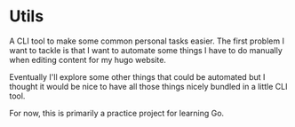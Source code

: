# Utils

A CLI tool to make some common personal tasks easier. The first problem I want to tackle is that I want to automate some things I have to do manually when editing content for my hugo website.

Eventually I'll explore some other things that could be automated but I thought it would be nice to have all those things nicely bundled in a little CLI tool.

For now, this is primarily a practice project for learning Go.